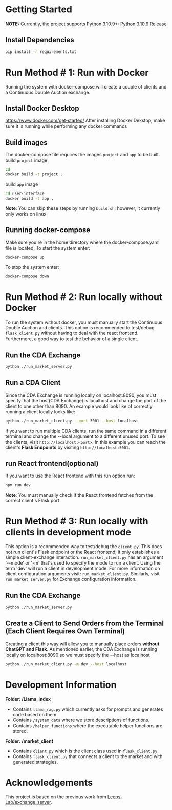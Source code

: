 # Getting Started

**NOTE:** Currently, the project supports Python 3.10.9+: [Python 3.10.9 Release](https://www.python.org/downloads/release/python-3109/)  

## Install Dependencies

```bash
pip install -r requirements.txt
```

# Run Method \# 1: Run with Docker
Running the system with docker-compose will create a couple of clients
and a Continuous Double Auction exchange.
## Install Docker Desktop
https://www.docker.com/get-started/
After installing Docker Dekstop, make sure it is running while performing any docker commands

## Build images
The docker-compose file requires the images `project` and `app` to be built.  
build `project` image
```bash
cd
docker build -t project .
```
build `app` image
```bash
cd user-interface
docker build -t app .
```
**Note**: You can skip these steps by running `build.sh`; however, it currently only works on linux

## Running docker-compose
Make sure you're in the home directory where the docker-compose.yaml file is located.
To start the system enter:
```bash
docker-compose up
```
To stop the system enter:
```bash
docker-compose down
```
# Run Method \# 2: Run locally without Docker
To run the system without docker, you must manually start the Continuous Double Auction
and clients. This option is recommended to test/debug `flask_client.py` without having to deal with 
the react frontend. Furthermore, a good way to test the behavior of a single client.

## Run the CDA Exchange
```bash
python ./run_market_server.py
```
## Run a CDA Client
Since the CDA Exchange is running locally on localhost:8090, you must specify that the host(CDA Exchange) is localhost
and change the port of the client to one other than 8090. An example would look like of correctly running a client
locally looks like:
```bash
python ./run_market_client.py --port 5001 --host localhost
```
If you want to run multiple CDA clients, run the same command in a different terminal and change the --local argument to a different unused port.
To see the clients, visit `http://localhost:<port>`. In this example you can reach the client's **Flask Endpoints** by visiting `http://localhost:5001`.

## run React frontend(optional)
If you want to use the React frontend with this run option run:
```bash
npm run dev
```
**Note**: You must manually check if the React frontend fetches from the correct client's Flask port

# Run Method \# 3: Run locally with clients in development mode
This option is a recommended way to test/debug the `client.py`. This does not run client's Flask endpoint or the React frontend; it only
establishes a simple client-exchange interaction. `run_market_client.py` has an argument '--mode' or '-m' that's used to specify the mode to run a client.
Using the term 'dev' will run a client in development mode. For more information on client configuration arguments visit: `run_market_client.py`.
Similarly, visit `run_market_server.py` for Exchange configuration information.
## Run the CDA Exchange
```bash
python ./run_market_server.py
```
## Create a Client to Send Orders from the Terminal (Each Client Requires Own Terminal)
Creating a client this way will allow you to manually place orders **without ChatGPT and Flask**. As mentioned
earlier, the CDA Exchange is running locally on localhost:8090 so we must specify the --host as localhost
```bash
python ./run_market_client.py -m dev --host localhost
```


# Development Information

**Folder: /Llama_index**

- Contains `llama_rag.py` which currently asks for prompts and generates code based on them.
- Contains `/system_data` where we store descriptions of functions.
- Contains `/helper_functions` where the executable helper functions are stored.

**Folder: /market_client**

- Contains `client.py` which is the client class used in `flask_client.py`.
- Contains `flask_client.py` that connects a client to the market and with generated strategies.

# Acknowledgements

This project is based on the previous work from [Leeps-Lab/exchange_server](https://github.com/Leeps-Lab/exchange_server).
